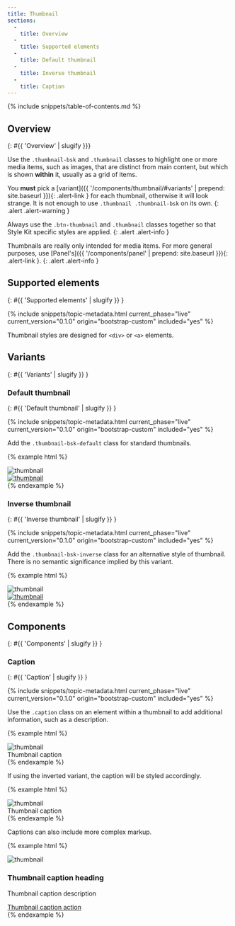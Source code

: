 ```yaml
---
title: Thumbnail
sections:
  -
    title: Overview
  -
    title: Supported elements
  -
    title: Default thumbnail
  -
    title: Inverse thumbnail
  -
    title: Caption
---
```


{% include snippets/table-of-contents.md %}

## Overview
{: #{{ 'Overview' | slugify }}}

Use the `.thumbnail-bsk` and `.thumbnail` classes to highlight one or more media items, such as images, that are
distinct from main content, but which is shown **within** it, usually as a grid of items.

You **must** pick a [variant]({{ '/components/thumbnail/#variants' | prepend: site.baseurl }}){: .alert-link } for each
thumbnail, otherwise it will look strange. It is not enough to use `.thumbnail .thumbnail-bsk` on its own.
{: .alert .alert-warning }

Always use the `.btn-thumbnail` and `.thumbnail` classes together so that Style Kit specific styles are applied.
{: .alert .alert-info }

Thumbnails are really only intended for media items. For more general purposes, use
[Panel's]({{ '/components/panel' | prepend: site.baseurl }}){: .alert-link }.
{: .alert .alert-info }

## Supported elements
{: #{{ 'Supported elements' | slugify }} }

{% include snippets/topic-metadata.html current_phase="live" current_version="0.1.0" origin="bootstrap-custom" included="yes" %}

Thumbnail styles are designed for <code>&lt;div&gt;</code> or <code>&lt;a&gt;</code> elements.

## Variants
{: #{{ 'Variants' | slugify }} }

### Default thumbnail
{: #{{ 'Default thumbnail' | slugify }} }

{% include snippets/topic-metadata.html current_phase="live" current_version="0.1.0" origin="bootstrap-custom" included="yes" %}

Add the `.thumbnail-bsk-default` class for standard thumbnails.

{% example html %}
<div class="row">
  <div class="col-md-6">
    <div class="thumbnail thumbnail-bsk thumbnail-bsk-default">
      <img src="https://placeholdit.imgix.net/~text?txtsize=38&txt=Media%20Item&w=400&h=250" alt="thumbnail">
    </div>
  </div>
  <div class="col-md-6">
    <a href="#" class="thumbnail thumbnail-bsk thumbnail-bsk-default">
      <img src="https://placeholdit.imgix.net/~text?txtsize=38&txt=Media%20Item&w=400&h=250" alt="thumbnail">
    </a>
  </div>
</div>
{% endexample %}

### Inverse thumbnail
{: #{{ 'Inverse thumbnail' | slugify }} }

{% include snippets/topic-metadata.html current_phase="live" current_version="0.1.0" origin="bootstrap-custom" included="yes" %}

Add the `.thumbnail-bsk-inverse` class for an alternative style of thumbnail. There is no semantic significance
implied by this variant.

{% example html %}
<div class="row">
  <div class="col-md-6">
    <div class="thumbnail thumbnail-bsk thumbnail-bsk-inverse">
      <img src="https://placeholdit.imgix.net/~text?txtsize=38&txt=Media%20Item&w=400&h=250" alt="thumbnail">
    </div>
  </div>
  <div class="col-md-6">
    <a href="#" class="thumbnail thumbnail-bsk thumbnail-bsk-inverse">
      <img src="https://placeholdit.imgix.net/~text?txtsize=38&txt=Media%20Item&w=400&h=250" alt="thumbnail">
    </a>
  </div>
</div>
{% endexample %}

## Components
{: #{{ 'Components' | slugify }} }

### Caption
{: #{{ 'Caption' | slugify }} }

{% include snippets/topic-metadata.html current_phase="live" current_version="0.1.0" origin="bootstrap-custom" included="yes" %}

Use the `.caption` class on an element within a thumbnail to add additional information, such as a description.

{% example html %}
<div class="thumbnail thumbnail-bsk thumbnail-bsk-default">
  <img src="https://placeholdit.imgix.net/~text?txtsize=38&txt=Media%20Item&w=800&h=500" alt="thumbnail">
  <div class="caption">Thumbnail caption</div>
</div>
{% endexample %}

If using the inverted variant, the caption will be styled accordingly.

{% example html %}
<div class="thumbnail thumbnail-bsk thumbnail-bsk-inverse">
  <img src="https://placeholdit.imgix.net/~text?txtsize=38&txt=Media%20Item&w=800&h=500" alt="thumbnail">
  <div class="caption">Thumbnail caption</div>
</div>
{% endexample %}

Captions can also include more complex markup.

{% example html %}
<div class="thumbnail thumbnail-bsk thumbnail-bsk-default">
  <img src="https://placeholdit.imgix.net/~text?txtsize=38&txt=Media%20Item&w=800&h=500" alt="thumbnail">
  <div class="caption">
    <h3>Thumbnail caption heading</h3>
    <p>Thumbnail caption description</p>
    <a href="#" class="btn btn-bsk btn-primary" role="button">Thumbnail caption action</a>
  </div>
</div>
{% endexample %}
